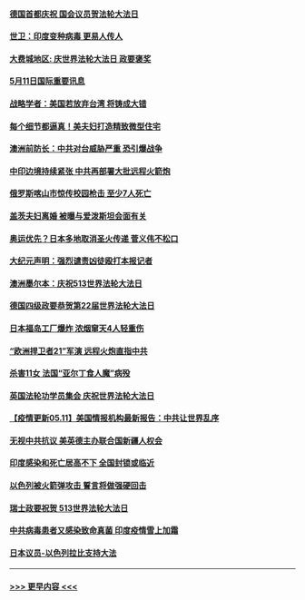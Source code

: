 #### [德国首都庆祝 国会议员贺法轮大法日](../pages/prog202/a103115800.md?t=05112101) 
#### [世卫：印度变种病毒 更易人传人](../pages/prog202/a103115823.md?t=05112101) 
#### [大费城地区: 庆世界法轮大法日 政要褒奖](../pages/prog202/a103115793.md?t=05112101) 
#### [5月11日国际重要讯息](../pages/prog202/a103115785.md?t=05112101) 
#### [战略学者：美国若放弃台湾 将铸成大错](../pages/prog202/a103115783.md?t=05112101) 
#### [每个细节都逼真！美夫妇打造精致微型住宅](../pages/prog202/a103115701.md?t=05112101) 
#### [澳洲前防长：中共对台威胁严重 恐引爆战争](../pages/prog202/a103115714.md?t=05112101) 
#### [中印边境持续紧张 中共再部署大批远程火箭炮](../pages/prog202/a103115703.md?t=05112101) 
#### [俄罗斯喀山市惊传校园枪击 至少7人死亡](../pages/prog202/a103115734.md?t=05112101) 
#### [盖茨夫妇离婚 被曝与爱泼斯坦会面有关](../pages/prog202/a103115680.md?t=05112101) 
#### [奥运优先？日本多地取消圣火传递 菅义伟不松口](../pages/prog202/a103115640.md?t=05112101) 
#### [大纪元声明：强烈谴责凶徒殴打本报记者](../pages/prog202/a103115675.md?t=05112101) 
#### [澳洲墨尔本：庆祝513世界法轮大法日](../pages/prog202/a103115597.md?t=05112101) 
#### [德国四级政要恭贺第22届世界法轮大法日](../pages/prog202/a103115594.md?t=05112101) 
#### [日本福岛工厂爆炸 浓烟窜天4人轻重伤](../pages/prog202/a103115569.md?t=05112101) 
#### [“欧洲捍卫者21”军演 远程火炮直指中共](../pages/prog202/a103115321.md?t=05112101) 
#### [杀害11女 法国“亚尔丁食人魔”病殁](../pages/prog202/a103115536.md?t=05112101) 
#### [英国法轮功学员集会 庆祝世界法轮大法日](../pages/prog202/a103115495.md?t=05112101) 
#### [【疫情更新05.11】美国情报机构最新报告：中共让世界乱序](../pages/prog202/a103114528.md?t=05112101) 
#### [无视中共抗议 美英德主办联合国新疆人权会](../pages/prog202/a103115314.md?t=05112101) 
#### [印度感染和死亡居高不下 全国封锁或临近](../pages/prog202/a103115317.md?t=05112101) 
#### [以色列被火箭弹攻击 誓言将做强硬回击](../pages/prog202/a103115331.md?t=05112101) 
#### [瑞士政要祝贺 513世界法轮大法日](../pages/prog202/a103115254.md?t=05112101) 
#### [中共病毒患者又感染致命真菌 印度疫情雪上加霜](../pages/prog202/a103115018.md?t=05112101) 
#### [日本议员-以色列拉比支持大法](../pages/prog202/a103115189.md?t=05112101) 

----
#### [ >>> 更早内容 <<< ](../indexes/prog202-earlier.md)

